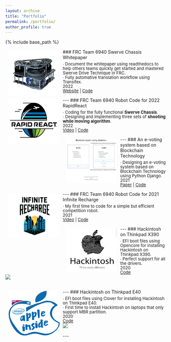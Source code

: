 ```yaml
---
layout: archive
title: "Portfolio"
permalink: /portfolio/
author_profile: true
---
```


{% include base_path %}

<!--
{% for post in site.portfolio %}
  {% include archive-single.html %}
{% endfor %}
-->

<img style="float: left; margin:5px 10px" src="/images/portfolio/swerve.png" width="160" height="140">
### FRC Team 6940 Swerve Chassis Whitepaper
<p style="line-height:1.0; margin-top: 5px">
<font size="2">
∙ Document the whitepaper using readthedocs to help others teams quickly get started and mastered Swerve Drive Technique in FRC. <br />
∙ Fully automative translation workflow using Transifex. <br />
2022 <br />
<a href="https://6940swerve-docs.readthedocs.io/en/latest/">Website</a> |
<a href="https://github.com/mendax1234/6940Swerve-docs">Code</a>
<br />
</font>
</p>
---

<img style="float: left; margin:5px 10px" src="/images/portfolio/rapidreact_logo.png" width="160" height="140">
### FRC Team 6940 Robot Code for 2022 RapidReact
<p style="line-height:1.0; margin-top: 5px">
<font size="2">
∙ Coding for the fully functional <strong>Swerve Chassis</strong>. <br />
∙ Designing and implementing three sets of <strong> shooting while moving algorithm</strong>. <br />
2022 <br />
<a href="https://www.youtube.com/watch?v=DXP7FiZtLeo">Video</a> |
<a href="https://github.com/Team6940/2022RapidReact">Code</a>
<br />
</font>
</p>
---

<img style="float: left; margin:5px 10px" src="/images/portfolio/e_voting_blockchain.png" width="160" height="140">
### An e-voting system based on Blockchain Technology
<p style="line-height:1.0; margin-top: 5px">
<font size="2">
∙ Designing an e-voting system based on Blockchain Technology using Python Django.<br />
2021 <br />
<a href="https://mendax1234.github.io/files/pdf/an_electronic_voting_system_based_on_blockchain.pdf">Paper</a> |
<a href="https://github.com/mendax1234/Blockchain-based-E-Voting-Simulation">Code</a>
<br />
</font>
</p>
---

<img style="float: left; margin:5px 10px" src="/images/portfolio/infiniterecharge_logo.png" width="160" height="140">
### FRC Team 6940 Robot Code for 2021 Infinite Recharge
<p style="line-height:1.0; margin-top: 5px">
<font size="2">
∙ My first time to code for a simple but efficient competition robot.<br />
2021 <br />
<a href="https://www.youtube.com/watch?v=DXP7FiZtLeo">Video</a> |
<a href="https://github.com/Team6940/2021FRC">Code</a>
<br />
</font>
</p>
---

<img style="float: left; margin:5px 10px" src="/images/portfolio/hackintosh1.png" width="160" height="140">
### Hackintosh on Thinkpad X390
<p style="line-height:1.0; margin-top: 5px">
<font size="2">
∙ EFI boot files using Opencore for installing Hackintosh on Thinkpad X390. <br />
∙ Perfect support for all the drivers.<br />
2020 <br />
<a href="https://github.com/mendax1234/ThinkpadX390-Opencore-EFI">Code</a>
<br />
<a href="https://github.com/mendax955/ThinkpadX390-Opencore-EFI/releases">
  <img src="https://img.shields.io/github/downloads/mendax955/ThinkpadX390-Opencore-EFI/total?label=Download"/>
</a> <br />
<br>
</font>
</p>
---

<img style="float: left; margin:5px 10px" src="/images/portfolio/hackintosh2.png" width="160" height="140">
### Hackintosh on Thinkpad E40
<p style="line-height:1.0; margin-top: 5px">
<font size="2">
∙ EFI boot files using Clover for installing Hackintosh on Thinkpad E40. <br />
∙ First time to install Hackintosh on laptops that only support MBR partition. <br />
2020 <br />
<a href="https://github.com/mendax1234/ThinkPadE40-Clover-EFI">Code</a>
<br />
<a href="https://github.com/mendax1234/ThinkPadE40-Clover-EFI/releases">
  <img src="https://img.shields.io/github/downloads/mendax1234/ThinkPadE40-Clover-EFI/total?label=Download"/>
</a> <br />
</font>
</p>
---

